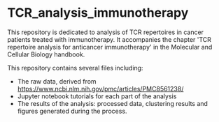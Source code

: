 # TCR_analysis_immunotherapy

This repository is dedicated to analysis of TCR repertoires in cancer patients treated with immunotherapy. 
It accompanies the chapter 'TCR repertoire analysis for anticancer immunotherapy' in the Molecular and Cellular Biology handbook.

This repository contains several files including:
- The raw data, derived from https://www.ncbi.nlm.nih.gov/pmc/articles/PMC8561238/
- Jupyter notebook tutorials for each part of the analysis
- The results of the analysis: processed data, clustering results and figures generated during the process.

